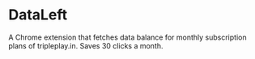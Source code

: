 # DataLeft
A Chrome extension that fetches data balance for monthly subscription plans of tripleplay.in. Saves 30 clicks a month.
